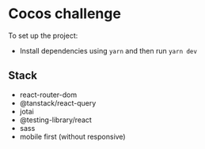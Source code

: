 # Cocos challenge

To set up the project:

- Install dependencies using `yarn` and then run `yarn dev`

## Stack

- react-router-dom
- @tanstack/react-query
- jotai
- @testing-library/react
- sass
- mobile first (without responsive)

